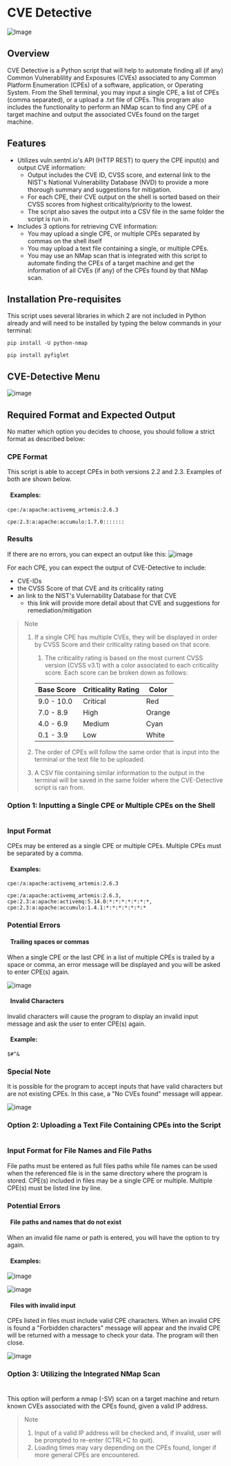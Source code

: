 # CVE Detective #
![Image](https://security.virginia.edu/sites/security.virginia.edu/files/e%20a%20hack%20detective..jpg)

## Overview  ##
CVE Detective is a Python script that will help to automate finding all (if any) Common Vulnerablility and Exposures (CVEs) associated to any Common Platform Enumeration (CPEs) of a software, application, or Operating System.  From the Shell terminal, you may input a single CPE, a list of CPEs (comma separated), or a upload a .txt file of CPEs.  This program also includes the functionality to perform an NMap scan to find any CPE of a target machine and output the associated CVEs found on the target machine.

## Features
  * Utilizes vuln.sentnl.io's API (HTTP REST) to query the CPE input(s) and output CVE information:
    * Output includes the CVE ID, CVSS score, and external link to the NIST's National Vulnerability Database (NVD) to provide a more thorough summary and suggestions for mitigation.
    * For each CPE, their CVE output on the shell is sorted based on their CVSS scores from highest criticality/priority to the lowest.
    * The script also saves the output into a CSV file in the same folder the script is run in.
  * Includes 3 options for retrieving CVE information:
    * You may upload a single CPE, or multiple CPEs separated by commas on the shell itself
    * You may upload a text file containing a single, or multiple CPEs.
    * You may use an NMap scan that is integrated with this script to automate finding the CPEs of a target machine and get the information of all CVEs (if any) of the CPEs found by that NMap scan. 

## Installation Pre-requisites
This script uses several libraries in which 2 are not included in Python already and will need to be installed by typing the below commands in your terminal:
``` 
pip install -U python-nmap
```
```
pip install pyfiglet
```

## CVE-Detective Menu
![image](https://user-images.githubusercontent.com/100049886/155829840-ff72683d-e913-4271-8680-38ca57949608.png)

## Required Format and Expected Output
No matter which option you decides to choose, you should follow a strict format as described below:

### CPE Format
This script is able to accept CPEs in both versions 2.2 and 2.3. Examples of both are shown below.
#### &ensp;Examples:
```
cpe:/a:apache:activemq_artemis:2.6.3
```
```
cpe:2.3:a:apache:accumulo:1.7.0:::::::
```

### Results
If there are no errors, you can expect an output like this:
![image](https://user-images.githubusercontent.com/100049886/155830179-7d390c66-ddaa-4b9a-b027-8a89f9121a0a.png)

For each CPE, you can expect the output of CVE-Detective to include:
* CVE-IDs 
* the CVSS Score of that CVE and its criticality rating
* an link to the NIST's Vulernability Database for that CVE
  * this link will provide more detail about that CVE and suggestions for remediation/mitigation 

> Note
> 1. If a single CPE has multiple CVEs, they will be displayed in order by CVSS Score and their criticality rating based on that score.
>     1. The criticality rating is based on the most current CVSS version (CVSS v3.1) with a color associated to each criticality score. Each score can be broken down as follows:
>     
>      Base Score | Criticality Rating | Color
>      ---------- | ------------------ | ------
>      9.0 - 10.0 |      Critical      | Red
>       7.0 - 8.9 |        High        | Orange
>       4.0 - 6.9 |       Medium       | Cyan
>       0.1 - 3.9 |        Low         | White
>   
> 2. The order of CPEs will follow the same order that is input into the terminal or the text file to be uploaded.
> 3. A CSV file containing similar information to the output in the terminal will be saved in the same folder where the CVE-Detective script is ran from.


### Option 1: Inputting a Single CPE or Multiple CPEs on the Shell
#
### Input Format
CPEs may be entered as a single CPE or multiple CPEs. Multiple CPEs must be separated by a comma. 


#### &ensp;Examples:
```
cpe:/a:apache:activemq_artemis:2.6.3
```
```
cpe:/a:apache:activemq_artemis:2.6.3, cpe:2.3:a:apache:activemq:5.14.0:*:*:*:*:*:*:*, cpe:2.3:a:apache:accumulo:1.4.1:*:*:*:*:*:*:*
```

### Potential Errors
#### &ensp;Trailing spaces or commas
When a single CPE or the last CPE in a list of multiple CPEs is trailed by a space or comma, an error message will be displayed and you will be asked to enter CPE(s) again.

![image](https://user-images.githubusercontent.com/100049886/155851250-aecdfb18-8368-4c89-b4bb-d2c6c9559d65.png)

#### &ensp;Invalid Characters
Invalid characters will cause the program to display an invalid input message and ask the user to enter CPE(s) again. 
#### &ensp;Example:
```
$#^&
```

### Special Note
It is possible for the program to accept inputs that have valid characters but are not existing CPEs. In this case, a "No CVEs found" message will appear.

![image](https://user-images.githubusercontent.com/100049886/155852460-4fe3509d-3993-4610-9b16-c7a340022069.png)



### Option 2: Uploading a Text File Containing CPEs into the Script
#
### Input Format for File Names and File Paths
File paths must be entered as full files paths while file names can be used when the referenced file is in the same directory where the program is stored. CPE(s) included in files may be a single CPE or multiple. Multiple CPE(s) must be listed line by line.

### Potential Errors
#### &ensp;File paths and names that do not exist
When an invalid file name or path is entered, you will have the option to try again.

#### &ensp;Examples:
![image](https://user-images.githubusercontent.com/100049886/155851703-f7b25c61-cc0f-4d83-bb51-1b96dd879c47.png)

![image](https://user-images.githubusercontent.com/100049886/155851715-f4c76dbc-799c-44af-991b-214c242ab8fc.png)

#### &ensp;Files with invalid input
CPEs listed in files must include valid CPE characters. When an invalid CPE is found a "Forbidden characters" message will appear and the invalid CPE will be returned with a message to check your data. The program will then close.

![image](https://user-images.githubusercontent.com/100049886/155852218-7db683e8-7701-46f9-9634-27973b9e1b8c.png)

### Option 3: Utilizing the Integrated NMap Scan 
#
This option will perform a nmap (-SV) scan on a target machine and return known CVEs associated with the CPEs found, given a valid IP address.
> Note
> 1. Input of a valid IP address will be checked and, if invalid, user will be prompted to re-enter (CTRL+C to quit).
> 2. Loading times may vary depending on the CPEs found, longer if more general CPEs are encountered.

